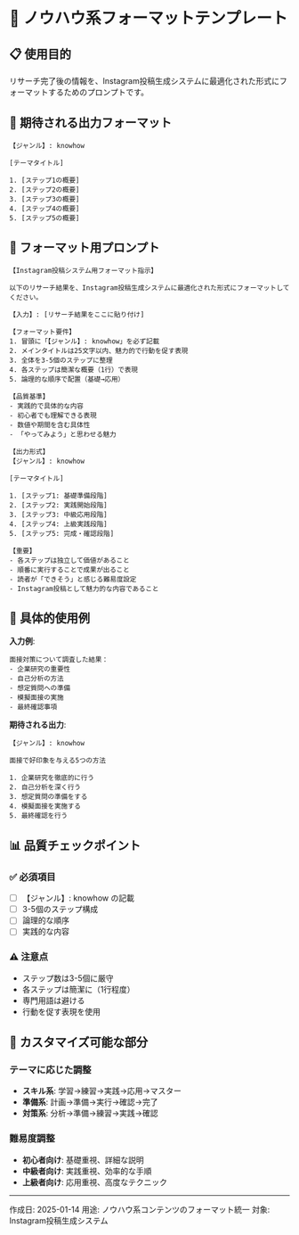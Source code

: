 # 🔄 ノウハウ系フォーマットテンプレート

## 📋 使用目的
リサーチ完了後の情報を、Instagram投稿生成システムに最適化された形式にフォーマットするためのプロンプトです。

## 🎯 期待される出力フォーマット
```
【ジャンル】: knowhow

[テーマタイトル]

1. [ステップ1の概要]
2. [ステップ2の概要]
3. [ステップ3の概要]
4. [ステップ4の概要]
5. [ステップ5の概要]
```

## 📝 フォーマット用プロンプト

```
【Instagram投稿システム用フォーマット指示】

以下のリサーチ結果を、Instagram投稿生成システムに最適化された形式にフォーマットしてください。

【入力】: [リサーチ結果をここに貼り付け]

【フォーマット要件】
1. 冒頭に「【ジャンル】: knowhow」を必ず記載
2. メインタイトルは25文字以内、魅力的で行動を促す表現
3. 全体を3-5個のステップに整理
4. 各ステップは簡潔な概要（1行）で表現
5. 論理的な順序で配置（基礎→応用）

【品質基準】
- 実践的で具体的な内容
- 初心者でも理解できる表現
- 数値や期間を含む具体性
- 「やってみよう」と思わせる魅力

【出力形式】
【ジャンル】: knowhow

[テーマタイトル]

1. [ステップ1: 基礎準備段階]
2. [ステップ2: 実践開始段階]
3. [ステップ3: 中級応用段階]
4. [ステップ4: 上級実践段階]
5. [ステップ5: 完成・確認段階]

【重要】
- 各ステップは独立して価値があること
- 順番に実行することで成果が出ること
- 読者が「できそう」と感じる難易度設定
- Instagram投稿として魅力的な内容であること
```

## 🎯 具体的使用例

**入力例**:
```
面接対策について調査した結果：
- 企業研究の重要性
- 自己分析の方法
- 想定質問への準備
- 模擬面接の実施
- 最終確認事項
```

**期待される出力**:
```
【ジャンル】: knowhow

面接で好印象を与える5つの方法

1. 企業研究を徹底的に行う
2. 自己分析を深く行う
3. 想定質問の準備をする
4. 模擬面接を実施する
5. 最終確認を行う
```

## 📊 品質チェックポイント

### ✅ 必須項目
- [ ] 【ジャンル】: knowhow の記載
- [ ] 3-5個のステップ構成
- [ ] 論理的な順序
- [ ] 実践的な内容

### ⚠️ 注意点
- ステップ数は3-5個に厳守
- 各ステップは簡潔に（1行程度）
- 専門用語は避ける
- 行動を促す表現を使用

## 🔧 カスタマイズ可能な部分

### テーマに応じた調整
- **スキル系**: 学習→練習→実践→応用→マスター
- **準備系**: 計画→準備→実行→確認→完了
- **対策系**: 分析→準備→練習→実践→確認

### 難易度調整
- **初心者向け**: 基礎重視、詳細な説明
- **中級者向け**: 実践重視、効率的な手順
- **上級者向け**: 応用重視、高度なテクニック

---

作成日: 2025-01-14
用途: ノウハウ系コンテンツのフォーマット統一
対象: Instagram投稿生成システム